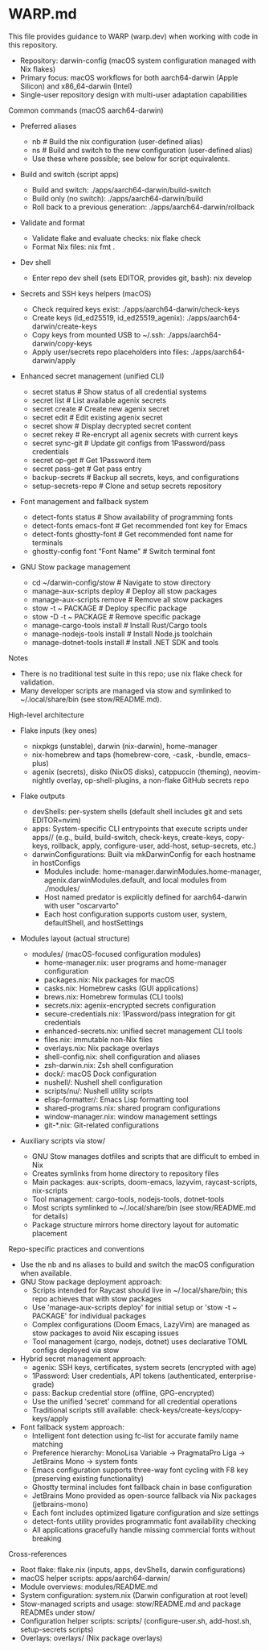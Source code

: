 # WARP.md

This file provides guidance to WARP (warp.dev) when working with code in this repository.

- Repository: darwin-config (macOS system configuration managed with Nix flakes)
- Primary focus: macOS workflows for both aarch64-darwin (Apple Silicon) and x86_64-darwin (Intel)
- Single-user repository design with multi-user adaptation capabilities

Common commands (macOS aarch64-darwin)
- Preferred aliases
  - nb  # Build the nix configuration (user-defined alias)
  - ns  # Build and switch to the new configuration (user-defined alias)
  - Use these where possible; see below for script equivalents.

- Build and switch (script apps)
  - Build and switch: ./apps/aarch64-darwin/build-switch
  - Build only (no switch): ./apps/aarch64-darwin/build
  - Roll back to a previous generation: ./apps/aarch64-darwin/rollback

- Validate and format
  - Validate flake and evaluate checks: nix flake check
  - Format Nix files: nix fmt .

- Dev shell
  - Enter repo dev shell (sets EDITOR, provides git, bash): nix develop

- Secrets and SSH keys helpers (macOS)
  - Check required keys exist: ./apps/aarch64-darwin/check-keys
  - Create keys (id_ed25519, id_ed25519_agenix): ./apps/aarch64-darwin/create-keys
  - Copy keys from mounted USB to ~/.ssh: ./apps/aarch64-darwin/copy-keys
  - Apply user/secrets repo placeholders into files: ./apps/aarch64-darwin/apply

- Enhanced secret management (unified CLI)
  - secret status           # Show status of all credential systems
  - secret list            # List available agenix secrets
  - secret create <name>   # Create new agenix secret
  - secret edit <name>     # Edit existing agenix secret
  - secret show <name>     # Display decrypted secret content
  - secret rekey           # Re-encrypt all agenix secrets with current keys
  - secret sync-git        # Update git configs from 1Password/pass credentials
  - secret op-get <item>   # Get 1Password item
  - secret pass-get <path> # Get pass entry
  - backup-secrets         # Backup all secrets, keys, and configurations
  - setup-secrets-repo     # Clone and setup secrets repository

- Font management and fallback system
  - detect-fonts status    # Show availability of programming fonts
  - detect-fonts emacs-font # Get recommended font key for Emacs
  - detect-fonts ghostty-font # Get recommended font name for terminals
  - ghostty-config font "Font Name" # Switch terminal font

- GNU Stow package management
  - cd ~/darwin-config/stow                 # Navigate to stow directory
  - manage-aux-scripts deploy               # Deploy all stow packages
  - manage-aux-scripts remove               # Remove all stow packages  
  - stow -t ~ PACKAGE                       # Deploy specific package
  - stow -D -t ~ PACKAGE                    # Remove specific package
  - manage-cargo-tools install              # Install Rust/Cargo tools
  - manage-nodejs-tools install             # Install Node.js toolchain
  - manage-dotnet-tools install             # Install .NET SDK and tools

Notes
- There is no traditional test suite in this repo; use nix flake check for validation.
- Many developer scripts are managed via stow and symlinked to ~/.local/share/bin (see stow/README.md).

High-level architecture
- Flake inputs (key ones)
  - nixpkgs (unstable), darwin (nix-darwin), home-manager
  - nix-homebrew and taps (homebrew-core, -cask, -bundle, emacs-plus)
  - agenix (secrets), disko (NixOS disks), catppuccin (theming), neovim-nightly overlay, op-shell-plugins, a non-flake GitHub secrets repo

- Flake outputs
  - devShells: per-system shells (default shell includes git and sets EDITOR=nvim)
  - apps: System-specific CLI entrypoints that execute scripts under apps/<system>/ (e.g., build, build-switch, check-keys, create-keys, copy-keys, rollback, apply, configure-user, add-host, setup-secrets, etc.)
  - darwinConfigurations: Built via mkDarwinConfig for each hostname in hostConfigs
    - Modules include: home-manager.darwinModules.home-manager, agenix.darwinModules.default, and local modules from ./modules/
    - Host named predator is explicitly defined for aarch64-darwin with user "oscarvarto"
    - Each host configuration supports custom user, system, defaultShell, and hostSettings

- Modules layout (actual structure)
  - modules/ (macOS-focused configuration modules)
    - home-manager.nix: user programs and home-manager configuration
    - packages.nix: Nix packages for macOS
    - casks.nix: Homebrew casks (GUI applications)
    - brews.nix: Homebrew formulas (CLI tools)
    - secrets.nix: agenix-encrypted secrets configuration
    - secure-credentials.nix: 1Password/pass integration for git credentials
    - enhanced-secrets.nix: unified secret management CLI tools
    - files.nix: immutable non-Nix files
    - overlays.nix: Nix package overlays
    - shell-config.nix: shell configuration and aliases
    - zsh-darwin.nix: Zsh shell configuration
    - dock/: macOS Dock configuration
    - nushell/: Nushell shell configuration
    - scripts/nu/: Nushell utility scripts
    - elisp-formatter/: Emacs Lisp formatting tool
    - shared-programs.nix: shared program configurations
    - window-manager.nix: window management settings
    - git-*.nix: Git-related configurations

- Auxiliary scripts via stow/
  - GNU Stow manages dotfiles and scripts that are difficult to embed in Nix
  - Creates symlinks from home directory to repository files
  - Main packages: aux-scripts, doom-emacs, lazyvim, raycast-scripts, nix-scripts
  - Tool management: cargo-tools, nodejs-tools, dotnet-tools
  - Most scripts symlinked to ~/.local/share/bin (see stow/README.md for details)
  - Package structure mirrors home directory layout for automatic placement

Repo-specific practices and conventions
- Use the nb and ns aliases to build and switch the macOS configuration when available.
- GNU Stow package deployment approach:
  - Scripts intended for Raycast should live in ~/.local/share/bin; this repo achieves that with stow packages
  - Use 'manage-aux-scripts deploy' for initial setup or 'stow -t ~ PACKAGE' for individual packages
  - Complex configurations (Doom Emacs, LazyVim) are managed as stow packages to avoid Nix escaping issues
  - Tool management (cargo, nodejs, dotnet) uses declarative TOML configs deployed via stow
- Hybrid secret management approach:
  - agenix: SSH keys, certificates, system secrets (encrypted with age)
  - 1Password: User credentials, API tokens (authenticated, enterprise-grade)
  - pass: Backup credential store (offline, GPG-encrypted)
  - Use the unified 'secret' command for all credential operations
  - Traditional scripts still available: check-keys/create-keys/copy-keys/apply
- Font fallback system approach:
  - Intelligent font detection using fc-list for accurate family name matching
  - Preference hierarchy: MonoLisa Variable → PragmataPro Liga → JetBrains Mono → system fonts
  - Emacs configuration supports three-way font cycling with F8 key (preserving existing functionality)
  - Ghostty terminal includes font fallback chain in base configuration
  - JetBrains Mono provided as open-source fallback via Nix packages (jetbrains-mono)
  - Each font includes optimized ligature configuration and size settings
  - detect-fonts utility provides programmatic font availability checking
  - All applications gracefully handle missing commercial fonts without breaking

Cross-references
- Root flake: flake.nix (inputs, apps, devShells, darwin configurations)
- macOS helper scripts: apps/aarch64-darwin/
- Module overviews: modules/README.md
- System configuration: system.nix (Darwin configuration at root level)
- Stow-managed scripts and usage: stow/README.md and package READMEs under stow/
- Configuration helper scripts: scripts/ (configure-user.sh, add-host.sh, setup-secrets scripts)
- Overlays: overlays/ (Nix package overlays)

